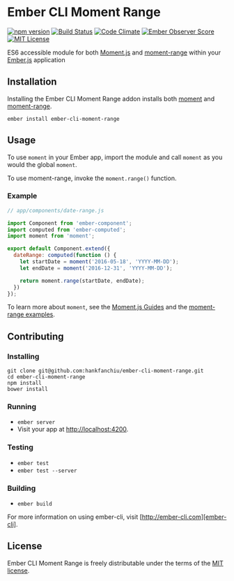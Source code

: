 # Ember CLI Moment Range

[![npm version][npm version badge]][npm]
[![Build Status][travis badge]][travis]
[![Code Climate][code climate badge]][code climate]
[![Ember Observer Score][ember observer badge]][ember observer]
[![MIT License][license badge]][license]

ES6 accessible module for both [Moment.js][moment] and
[moment-range][moment-range] within your [Ember.js][ember] application

## Installation

Installing the Ember CLI Moment Range addon installs both
[moment][moment github] and [moment-range][moment-range].

```shell
ember install ember-cli-moment-range
```

## Usage

To use `moment` in your Ember app, import the module
and call `moment` as you would the global `moment`.

To use moment-range, invoke the `moment.range()` function.

### Example

```javascript
// app/components/date-range.js

import Component from 'ember-component';
import computed from 'ember-computed';
import moment from 'moment';

export default Component.extend({
  dateRange: computed(function () {
    let startDate = moment('2016-05-18', 'YYYY-MM-DD');
    let endDate = moment('2016-12-31', 'YYYY-MM-DD');

    return moment.range(startDate, endDate);
  })
});
```

To learn more about `moment`, see the [Moment.js Guides][moment guides]
and the [moment-range examples][moment-range examples].

## Contributing

### Installing

```shell
git clone git@github.com:hankfanchiu/ember-cli-moment-range.git
cd ember-cli-moment-range
npm install
bower install
```

### Running

* `ember server`
* Visit your app at [http://localhost:4200][localhost].

### Testing

* `ember test`
* `ember test --server`

### Building

* `ember build`

For more information on using ember-cli, visit
[http://ember-cli.com][ember-cli].

## License

Ember CLI Moment Range is freely distributable under the terms
of the [MIT license][license].

[npm version badge]: http://img.shields.io/npm/v/ember-cli-moment-range.svg?style=flat
[npm]: https://www.npmjs.com/package/ember-cli-moment-range

[travis badge]: https://travis-ci.org/hankfanchiu/ember-cli-moment-range.svg?branch=master
[travis]: https://travis-ci.org/hankfanchiu/ember-cli-moment-range

[code climate badge]: https://codeclimate.com/github/hankfanchiu/ember-cli-moment-range/badges/gpa.svg
[code climate]: https://codeclimate.com/github/hankfanchiu/ember-cli-moment-range

[ember observer badge]: https://emberobserver.com/badges/ember-cli-moment-range.svg
[ember observer]: https://emberobserver.com/addons/ember-cli-moment-range

[license badge]: http://img.shields.io/badge/license-MIT-blue.svg?style=flat
[license]: ./LICENSE.md

[moment]: http://momentjs.com
[moment github]: https://github.com/moment/moment
[moment guides]: http://momentjs.com/guides

[moment-range]: https://github.com/gf3/moment-range
[moment-range examples]: https://github.com/gf3/moment-range#examples

[ember]: http://emberjs.com
[ember-cli]: http://ember-cli.com

[localhost]: http://localhost:4200
